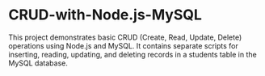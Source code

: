 # CRUD-with-Node.js-MySQL
This project demonstrates basic CRUD (Create, Read, Update, Delete) operations using Node.js and MySQL. It contains separate scripts for inserting, reading, updating, and deleting records in a students table in the MySQL database.
